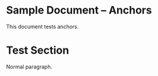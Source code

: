 Sample Document – Anchors
=========================

This document tests anchors.

<!-- #my_custom_anchor -->
# Test Section

Normal paragraph.